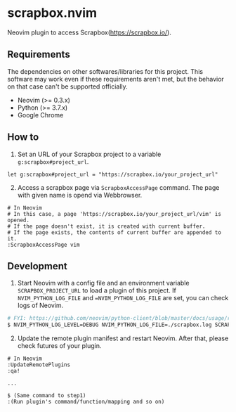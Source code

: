 scrapbox.nvim
==================================================

Neovim plugin to access Scrapbox(<https://scrapbox.io/>).

Requirements
------------

The dependencies on other softwares/libraries for this project. 
This software may work even if these requirements aren't met, but the behavior on that case can't be supported officially.

- Neovim (>= 0.3.x)
- Python (>= 3.7.x)
- Google Chrome

How to
------

1. Set an URL of your Scrapbox project to a variable `g:scrapbox#project_url`.

```vim
let g:scrapbox#project_url = "https://scrapbox.io/your_project_url"
```

2. Access a scrapbox page via `ScrapboxAccessPage` command.
   The page with given name is opend via Webbrowser.

```
# In Neovim
# In this case, a page 'https://scrapbox.io/your_project_url/vim' is opened.
# If the page doesn't exist, it is created with current buffer.
# If the page exists, the contents of current buffer are appended to it.
:ScrapboxAccessPage vim
```

Development
-----------

1. Start Neovim with a config file and an environment variable `SCRAPBOX_PROJECT_URL` to load a plugin of this project.
   If `NVIM_PYTHON_LOG_FILE` and `=NVIM_PYTHON_LOG_FILE` are set, you can check logs of Neovim.

```bash
# FYI: https://github.com/neovim/python-client/blob/master/docs/usage/remote-plugins.rst
$ NVIM_PYTHON_LOG_LEVEL=DEBUG NVIM_PYTHON_LOG_FILE=./scrapbox.log SCRAPBOX_PROJECT_URL='https://scrapbox.io/your_project_url' nvim -u tests/vimrc
```

2. Update the remote plugin manifest and restart Neovim. After that, please check futures of your plugin.

```
# In Neovim
:UpdateRemotePlugins
:qa!

...

$ (Same command to step1)
:(Run plugin's command/function/mapping and so on)
```
